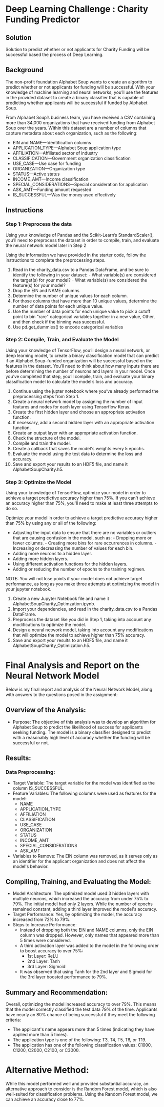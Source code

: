 # Deep Learning Challenge : Charity Funding Predictor

## Solution

Solution to predict whether or not applicants for Charity Funding will be successful based the process of Deep Learning.

## Background
The non-profit foundation Alphabet Soup wants to create an algorithm to predict whether or not applicants for funding will be successful. With your knowledge of machine learning and neural networks, you’ll use the features in the provided dataset to create a binary classifier that is capable of predicting whether applicants will be successful if funded by Alphabet Soup.

From Alphabet Soup’s business team, you have received a CSV containing more than 34,000 organizations that have received funding from Alphabet Soup over the years. Within this dataset are a number of columns that capture metadata about each organization, such as the following:

- EIN and NAME—Identification columns
- APPLICATION_TYPE—Alphabet Soup application type
- AFFILIATION—Affiliated sector of industry
- CLASSIFICATION—Government organization classification
- USE_CASE—Use case for funding
- ORGANIZATION—Organization type
- STATUS—Active status
- INCOME_AMT—Income classification
- SPECIAL_CONSIDERATIONS—Special consideration for application
- ASK_AMT—Funding amount requested
- IS_SUCCESSFUL—Was the money used effectively

## Instructions
### Step 1: Preprocess the data
Using your knowledge of Pandas and the Scikit-Learn’s StandardScaler(), you’ll need to preprocess the dataset in order to compile, train, and evaluate the neural network model later in Step 2

Using the information we have provided in the starter code, follow the instructions to complete the preprocessing steps.

1. Read in the charity_data.csv to a Pandas DataFrame, and be sure to identify the following in your dataset:
           - What variable(s) are considered the target(s) for your model?
           - What variable(s) are considered the feature(s) for your model?
2. Drop the EIN and NAME columns.
3. Determine the number of unique values for each column.
4. For those columns that have more than 10 unique values, determine the number of data points for each unique value.
5. Use the number of data points for each unique value to pick a cutoff point to bin "rare" categorical variables together in a new value, Other, and then check if the binning was successful.
6. Use pd.get_dummies() to encode categorical variables

### Step 2: Compile, Train, and Evaluate the Model
Using your knowledge of TensorFlow, you’ll design a neural network, or deep learning model, to create a binary classification model that can predict if an Alphabet Soup–funded organization will be successful based on the features in the dataset. You’ll need to think about how many inputs there are before determining the number of neurons and layers in your model. Once you’ve completed that step, you’ll compile, train, and evaluate your binary classification model to calculate the model’s loss and accuracy.

1. Continue using the jupter notebook where you’ve already performed the preprocessing steps from Step 1.
2. Create a neural network model by assigning the number of input features and nodes for each layer using Tensorflow Keras.
3. Create the first hidden layer and choose an appropriate activation function.
4. If necessary, add a second hidden layer with an appropriate activation function.
5. Create an output layer with an appropriate activation function.
6. Check the structure of the model.
7. Compile and train the model.
8. Create a callback that saves the model's weights every 5 epochs.
9. Evaluate the model using the test data to determine the loss and accuracy.
10. Save and export your results to an HDF5 file, and name it 
AlphabetSoupCharity.h5.

### Step 3: Optimize the Model
Using your knowledge of TensorFlow, optimize your model in order to achieve a target predictive accuracy higher than 75%. If you can't achieve an accuracy higher than 75%, you'll need to make at least three attempts to do so.

Optimize your model in order to achieve a target predictive accuracy higher than 75% by using any or all of the following:

- Adjusting the input data to ensure that there are no variables or outliers that are causing confusion in the model, such as:
        - Dropping more or fewer columns.
        - Creating more bins for rare occurrences in columns.
        - Increasing or decreasing the number of values for each bin.
- Adding more neurons to a hidden layer.
- Adding more hidden layers.
- Using different activation functions for the hidden layers.
- Adding or reducing the number of epochs to the training regimen.

NOTE: You will not lose points if your model does not achieve target performance, as long as you make three attempts at optimizing the model in your jupyter notebook.

1. Create a new Jupyter Notebook file and name it AlphabetSoupCharity_Optimzation.ipynb.
2. Import your dependencies, and read in the charity_data.csv to a Pandas DataFrame.
3. Preprocess the dataset like you did in Step 1, taking into account any modifications to optimize the model.
4. Design a neural network model, taking into account any modifications that will optimize the model to achieve higher than 75% accuracy.
5. Save and export your results to an HDF5 file, and name it AlphabetSoupCharity_Optimization.h5.

# Final Analysis and Report on the Neural Network Model

Below is my final report and analysis of the Neural Network Model, along with answers to the questions posed in the assignment:

## Overview of the Analysis:

- Purpose: The objective of this analysis was to develop an algorithm for Alphabet Soup to predict the likelihood of success for applicants seeking funding. The model is a binary classifier designed to predict with a reasonably high level of accuracy whether the funding will be successful or not.

## Results:

### Data Preprocessing:

- Target Variable: The target variable for the model was identified as the column IS_SUCCESSFUL.
- Feature Variables: The following columns were used as features for the model:
  - NAME
  - APPLICATION_TYPE
  - AFFILIATION
  - CLASSIFICATION
  - USE_CASE
  - ORGANIZATION
  - STATUS
  - INCOME_AMT
  - SPECIAL_CONSIDERATIONS
  - ASK_AMT
- Variables to Remove: The EIN column was removed, as it serves only as an identifier for the applicant organization and does not affect the model's behavior.

## Compiling, Training, and Evaluating the Model:

- Model Architecture: The optimized model used 3 hidden layers with multiple neurons, which increased the accuracy from under 75% to 79%. The initial model had only 2 layers. While the number of epochs remained constant, adding a third layer improved the model's accuracy.
- Target Performance: Yes, by optimizing the model, the accuracy increased from 72% to 79%.
- Steps to Increase Performance:
  - Instead of dropping both the EIN and NAME columns, only the EIN column was dropped. However, only names that appeared more than 5 times were considered.
  - A third activation layer was added to the model in the following order to boost accuracy to over 75%:
     - 1st Layer: ReLU
     - 2nd Layer: Tanh
     - 3rd Layer: Sigmoid
   - It was observed that using Tanh for the 2nd layer and Sigmoid for the 3rd layer boosted performance to 79%.

## Summary and Recommendation:

Overall, optimizing the model increased accuracy to over 79%. This means that the model correctly classified the test data 79% of the time. Applicants have nearly an 80% chance of being successful if they meet the following criteria:

- The applicant's name appears more than 5 times (indicating they have applied more than 5 times).
- The application type is one of the following: T3, T4, T5, T6, or T19.
- The application has one of the following classification values: C1000, C1200, C2000, C2100, or C3000.

# Alternative Method:

While this model performed well and provided substantial accuracy, an alternative approach to consider is the Random Forest model, which is also well-suited for classification problems. Using the Random Forest model, we can achieve an accuracy close to 77%.






